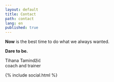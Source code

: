 ```yaml
---
layout: default
title: Contact
path: contact
lang: en
published: true
---
```


**Now** is the best time to do what we always wanted.

**Dare to be.**

Tihana Tamindžić<br>
coach and trainer

{% include social.html %}